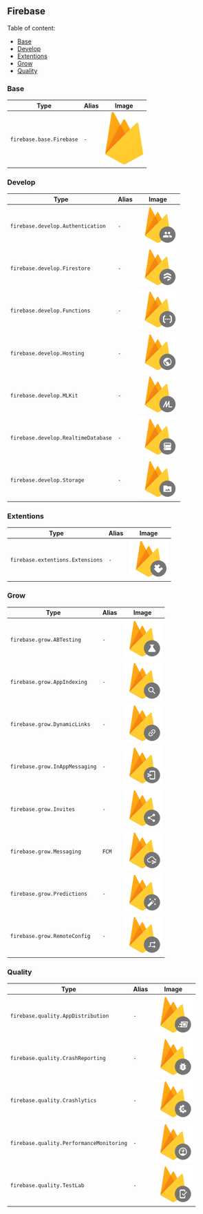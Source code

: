 ## Firebase

Table of content:

* [Base](#base)
* [Develop](#develop)
* [Extentions](#extentions)
* [Grow](#grow)
* [Quality](#quality)

### Base

| Type                     | Alias | Image                                                                         |
|--------------------------|-------|-------------------------------------------------------------------------------|
| `firebase.base.Firebase` | `-`   | <img width="90" src="../../docs/images/resources/firebase/base/firebase.png"> |

### Develop

| Type                                | Alias | Image                                                                                     |
|-------------------------------------|-------|-------------------------------------------------------------------------------------------|
| `firebase.develop.Authentication`   | `-`   | <img width="90" src="../../docs/images/resources/firebase/develop/authentication.png">    |
| `firebase.develop.Firestore`        | `-`   | <img width="90" src="../../docs/images/resources/firebase/develop/firestore.png">         |
| `firebase.develop.Functions`        | `-`   | <img width="90" src="../../docs/images/resources/firebase/develop/functions.png">         |
| `firebase.develop.Hosting`          | `-`   | <img width="90" src="../../docs/images/resources/firebase/develop/hosting.png">           |
| `firebase.develop.MLKit`            | `-`   | <img width="90" src="../../docs/images/resources/firebase/develop/ml-kit.png">            |
| `firebase.develop.RealtimeDatabase` | `-`   | <img width="90" src="../../docs/images/resources/firebase/develop/realtime-database.png"> |
| `firebase.develop.Storage`          | `-`   | <img width="90" src="../../docs/images/resources/firebase/develop/storage.png">           |

### Extentions

| Type                             | Alias | Image                                                                                 |
|----------------------------------|-------|---------------------------------------------------------------------------------------|
| `firebase.extentions.Extensions` | `-`   | <img width="90" src="../../docs/images/resources/firebase/extentions/extensions.png"> |

### Grow

| Type                           | Alias | Image                                                                                 |
|--------------------------------|-------|---------------------------------------------------------------------------------------|
| `firebase.grow.ABTesting`      | `-`   | <img width="90" src="../../docs/images/resources/firebase/grow/ab-testing.png">       |
| `firebase.grow.AppIndexing`    | `-`   | <img width="90" src="../../docs/images/resources/firebase/grow/app-indexing.png">     |
| `firebase.grow.DynamicLinks`   | `-`   | <img width="90" src="../../docs/images/resources/firebase/grow/dynamic-links.png">    |
| `firebase.grow.InAppMessaging` | `-`   | <img width="90" src="../../docs/images/resources/firebase/grow/in-app-messaging.png"> |
| `firebase.grow.Invites`        | `-`   | <img width="90" src="../../docs/images/resources/firebase/grow/invites.png">          |
| `firebase.grow.Messaging`      | `FCM` | <img width="90" src="../../docs/images/resources/firebase/grow/messaging.png">        |
| `firebase.grow.Predictions`    | `-`   | <img width="90" src="../../docs/images/resources/firebase/grow/predictions.png">      |
| `firebase.grow.RemoteConfig`   | `-`   | <img width="90" src="../../docs/images/resources/firebase/grow/remote-config.png">    |

### Quality

| Type                                     | Alias | Image                                                                                          |
|------------------------------------------|-------|------------------------------------------------------------------------------------------------|
| `firebase.quality.AppDistribution`       | `-`   | <img width="90" src="../../docs/images/resources/firebase/quality/app-distribution.png">       |
| `firebase.quality.CrashReporting`        | `-`   | <img width="90" src="../../docs/images/resources/firebase/quality/crash-reporting.png">        |
| `firebase.quality.Crashlytics`           | `-`   | <img width="90" src="../../docs/images/resources/firebase/quality/crashlytics.png">            |
| `firebase.quality.PerformanceMonitoring` | `-`   | <img width="90" src="../../docs/images/resources/firebase/quality/performance-monitoring.png"> |
| `firebase.quality.TestLab`               | `-`   | <img width="90" src="../../docs/images/resources/firebase/quality/test-lab.png">               |
